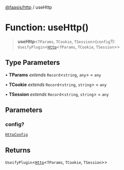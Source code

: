 [@faasjs/http](../README.md) / useHttp

# Function: useHttp()

> **useHttp**\<`TParams`, `TCookie`, `TSession`\>(`config`?): `UseifyPlugin`\<[`Http`](../classes/Http.md)\<`TParams`, `TCookie`, `TSession`\>\>

## Type Parameters

• **TParams** *extends* `Record`\<`string`, `any`\> = `any`

• **TCookie** *extends* `Record`\<`string`, `string`\> = `any`

• **TSession** *extends* `Record`\<`string`, `string`\> = `any`

## Parameters

### config?

[`HttpConfig`](../type-aliases/HttpConfig.md)

## Returns

`UseifyPlugin`\<[`Http`](../classes/Http.md)\<`TParams`, `TCookie`, `TSession`\>\>
